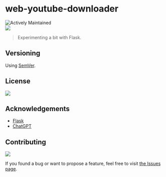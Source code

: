 # web-youtube-downloader

![Actively Maintained](https://img.shields.io/badge/Maintenance%20Level-Actively%20Maintained-green.svg)
<br>
![](https://img.shields.io/badge/platform-Windows-blue)

>Experimenting a bit with Flask.

<!-- ## Screenshots -->

<!-- ### Windows -->

<!-- ![1]() -->

<!-- ### macOS -->

<!-- ![1]() -->
<!-- ![2]() -->

<!-- ## How to use

1. 
2.
3.

## Release History

- 0.1: Initial release.

<!-- <details> -->

<!-- <summary>
Click to see all updates < 1.0.0
</summary> -->

<!-- - 0.2: 
- 0.1: Initial release.
</details> -->

<!-- <br> -->

## Versioning

Using [SemVer](http://semver.org/).

## License

![](https://img.shields.io/github/license/vardecab/web-youtube-downloader)

## Acknowledgements

- [Flask](https://flask.palletsprojects.com/en/2.2.x/)
- [ChatGPT](https://chat.openai.com/chat)

## Contributing

![](https://img.shields.io/github/issues/vardecab/web-youtube-downloader)

If you found a bug or want to propose a feature, feel free to visit [the Issues page](https://github.com/vardecab/web-youtube-downloader/issues).
